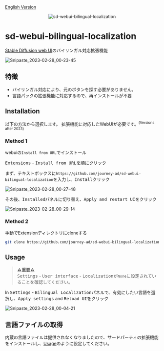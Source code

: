 [English Version](README.md)

<p align="center"><img src="https://count.getloli.com/get/@sd-webui-bilingual-localization.github" alt="sd-webui-bilingual-localization"></p>

# sd-webui-bilingual-localization
[Stable Diffusion web UI](https://github.com/AUTOMATIC1111/stable-diffusion-webui)のバイリンガル対応拡張機能

![Snipaste_2023-02-28_00-23-45](https://user-images.githubusercontent.com/16256221/221622328-a4e46b1c-f202-4a41-9a56-3df96c823f42.png)

## 特徴
- バイリンガル対応により、元のボタンを探す必要がありません。
- 言語パックの拡張機能に対応するので、再インストールが不要

## Installation

以下の方法から選択します。
拡張機能に対応したWebUIが必要です。<sup>(Versions after 2023)</sup>

### Method 1

webuiの`Install from URL`でインストール

<kbd>Extensions</kbd> - <kbd>Install from URL</kbd>を順にクリック

まず、テキストボックスに`https://github.com/journey-ad/sd-webui-bilingual-localization`を入力し、<kbd>Install</kbd>クリック

![Snipaste_2023-02-28_00-27-48](https://user-images.githubusercontent.com/16256221/221625310-a6ef0b4c-a1e0-46bb-be9c-6d88cd0ad684.png)

その後、<kbd>Installed</kbd>パネルに切り替え、<kbd>Apply and restart UI</kbd>をクリック

![Snipaste_2023-02-28_00-29-14](https://user-images.githubusercontent.com/16256221/221625345-9e656f25-89dd-4361-8ee5-f4ab39d18ca4.png)


### Method 2

手動でExtensionディレクトリにcloneする

```bash
git clone https://github.com/journey-ad/sd-webui-bilingual-localization extensions/sd-webui-bilingual-localization
```

## Usage

> **⚠️重要⚠️**   
> <kbd>Settings</kbd> - <kbd>User interface</kbd> - <kbd>Localization</kbd>が`None`に設定されていることを確認してください。

In <kbd>Settings</kbd> - <kbd>Bilingual Localization</kbd>パネルで、有効にしたい言語を選択し、<kbd>Apply settings</kbd> and <kbd>Reload UI</kbd>をクリック

![Snipaste_2023-02-28_00-04-21](https://user-images.githubusercontent.com/16256221/221625729-73519629-8c1f-4eb5-99db-a1d3f4b58a87.png)

## 言語ファイルの取得

内蔵の言語ファイルは提供されなくなりましたので、サードパーティの拡張機能をインストールし、[Usage](#usage)のように設定してください。